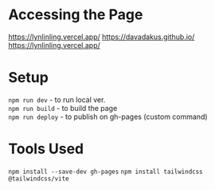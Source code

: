 # Accessing the Page
https://lynlinling.vercel.app/
https://davadakus.github.io/
https://lynlinling.vercel.app/

# Setup
`npm run dev` - to run local ver.  
`npm run build` - to build the page  
`npm run deploy` - to publish on gh-pages (custom command)

# Tools Used
`npm install --save-dev gh-pages`
`npm install tailwindcss @tailwindcss/vite`

